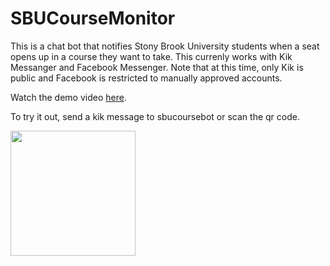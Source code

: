# SBUCourseMonitor

This is a chat bot that notifies Stony Brook University students when a seat opens up in a course they want to take. This currenly works with Kik Messanger and Facebook Messenger. Note that at this time, only Kik is public and Facebook is restricted to manually approved accounts.

Watch the demo video [here](https://drive.google.com/open?id=0B4bby8K7eEPnMExrWnZYYUw4X3c).

To try it out, send a kik message to sbucoursebot or scan the qr code.

<img src="http://i.imgur.com/XrxoWte.png" width="200">
